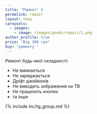 ```yaml
---
title: "Ремонт" #
permalink: repair
layout: shop
carousels:
  - images: 
    - image: /images/goods/repair/1.png
author_profile: true
price: "Від 300 грн"
buy: "ремонту "
---
```


Ремонт будь-якої складності:

- Не вмикається
- Не заряджається
- Дріфт джойконів
- Не виводить зображення на ТВ
- Не працюють кнопки
- та інше 

{% include inc/tg_group.md %}